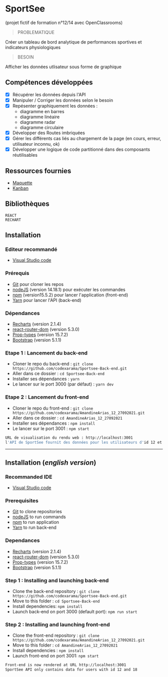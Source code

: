 # SportSee

(projet fictif de formation n°12/14 avec OpenClassrooms)

> PROBLEMATIQUE

Créer un tableau de bord analytique de performances sportives et indicateurs physiologiques

> BESOIN

Afficher les données utlisateur sous forme de graphique

## Compétences développées

- [x] Récupérer les données depuis l'API
- [x] Manipuler / Corriger les données selon le besoin
- [x] Repésenter graphiquement les données : 
  - diagramme en barres
  - diagramme linéaire
  - diagramme radar
  - diagramme circulaire
- [x] Développer des Routes imbriquées
- [x] Gérer les différents cas liés au chargement de la page (en cours, erreur, utilisateur inconnu, ok)
- [x] Développer une logique de code partitionné dans des composants réutilisables

## Ressources fournies

* [Maquette](https://www.figma.com/file/BMomGVZqLZb811mDMShpLu/UI-design-Sportify-FR)
* [Kanban](https://www.notion.so/Tableau-de-bord-SportSee-6686aa4b5f44417881a4884c9af5669e)  

## Bibliothèques

    REACT   
    RECHART

## Installation 

### Editeur recommandé

* [Visual Studio code](https://code.visualstudio.com/)

### Prérequis

* [Git](https://git-scm.com/) pour cloner les repos
* [nodeJS](https://nodejs.org/fr/) (version 14.18.1) pour exécuter les commandes
* [npm](https://www.npmjs.com/) (version15.5.2) pour lancer l'application (front-end)
* [Yarn](https://yarnpkg.com/) pour lancer l'API (back-end)

### Dépendances

* [Recharts](https://recharts.org/en-US/) (version 2.1.4)
* [react-router-dom](https://reactrouter.com/web/guides/quick-start) (version 5.3.0)
* [Prop-types](https://www.npmjs.com/package/prop-types) (version 15.7.2)
* [Bootstrap](https://getbootstrap.com/docs/5.0/getting-started/download/) (version 5.1.1)

### Etape 1 : Lancement du back-end

- Cloner le repo du back-end : `git clone https://github.com/codexarama/Sportsee-Back-end.git`
- Aller dans ce dossier : `cd Sportsee-Back-end`
- Installer ses dépendances : `yarn`
- Le lancer sur le port 3000 (par défaut) : `yarn dev`

### Etape 2 : Lancement du front-end
- Cloner le repo du front-end : `git clone https://github.com/codexarama/AmandineArias_12_27092021.git`
- Aller dans ce dossier : `cd AmandineArias_12_27092021`
- Installer ses dépendances : `npm install`
- Le lancer sur le port 3001 : `npm start`

```bash
URL de visualisation du rendu web : http://localhost:3001
l'API de SportSee fournit des données pour les utilisateurs d'id 12 et 18
```

---------------------------

## Installation (_english version_)

### Recommanded IDE

* [Visual Studio code](https://code.visualstudio.com/)

### Prerequisites

* [Git](https://git-scm.com/) to clone repositories
* [nodeJS](https://nodejs.org/fr/) to run commands
* [npm](https://www.npmjs.com/) to run application
* [Yarn](https://yarnpkg.com/) to run back-end

### Dependances

* [Recharts](https://recharts.org/en-US/) (version 2.1.4)
* [react-router-dom](https://reactrouter.com/web/guides/quick-start) (version 5.3.0)
* [Prop-types](https://www.npmjs.com/package/prop-types) (version 15.7.2)
* [Bootstrap](https://getbootstrap.com/docs/5.0/getting-started/download/) (version 5.1.1)

### Step 1 : Installing and launching back-end

- Clone the back-end repository : `git clone https://github.com/codexarama/Sportsee-Back-end.git`
- Move to this folder : `cd Sportsee-Back-end`
- Install dependencies: `npm install`
- Launch back-end on port 3000 (default port): `npm run start`

### Step 2 : Installing and launching front-end

- Clone the front-end repository : `git clone https://github.com/codexarama/AmandineArias_12_27092021.git`
- Move to this folder : `cd AmandineArias_12_27092021`
- Install dependencies : `npm install`
- Launch front-end on port 3001: `npm start`

```bash
Front-end is now rendered at URL http://localhost:3001
SportSee API only contains data for users with id 12 and 18
```
